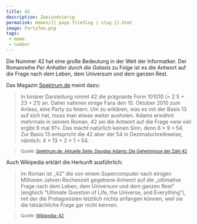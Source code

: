 ```yaml
---
title: 42
description: Zweiundvierig
permalink: memes/{{ page.fileSlug | slug }}.html
image: FortyTwo.png
tags: 
 - meme
 - number
---
```

Die Nummer 42 hat eine große Bedeutung in der Welt der Informatker.
Der Romanreihe *Per Anhalter durch die Galaxis* zu Folge ist es die
Antwort auf die Frage nach dem Leben, dem Universum und dem ganzen Rest.

Das Magazin [Spektrum.de](https://www.spektrumverlag.de/) meint dazu:
> In binärer Darstellung nimmt 42 die prägnante Form 101010 (= 2 5 + 23 + 21) an. 
Daher nahmen einige Fans den 10. Oktober 2010 zum Anlass, eine Party zu feiern. 
Um zu erklären, was es mit der Basis 13 auf sich hat, muss man etwas weiter ausholen. 
Adams erwähnt mehrmals in seinem Roman, 42 sei die Antwort auf die Frage »wie viel ergibt 6 mal 9?«. 
Das macht natürlich keinen Sinn, denn 6 × 9 = 54. 
Zur Basis 13 entspricht die 42 aber der 54 in Dezimalschreibweise, 
nämlich: 4 × 13 + 2 × 1 = 54.

> <small>Quelle: [Spektrum.de: Aktuelle Seite: Douglas Adams: Die Geheimnisse der Zahl 42](https://www.spektrum.de/news/die-geheimnisse-der-zahl-42/1779027)</small>

Auch Wikipedia erklärt die Herkunft ausführlich:
> Im Roman ist „42“ die von einem Supercomputer nach einigen Millionen Jahren 
Rechenzeit gegebene Antwort auf die „ultimative Frage nach dem Leben, 
dem Universum und dem ganzen Rest“ (englisch “Ultimate Question of Life, the Universe, and Everything”), 
mit der die Protagonisten letztlich nichts anfangen können, 
weil sie die tatsächliche Frage gar nicht kennen. 

> <small>Quelle: [Wikipedia: 42](https://de.wikipedia.org/wiki/42_(Antwort))</small>

